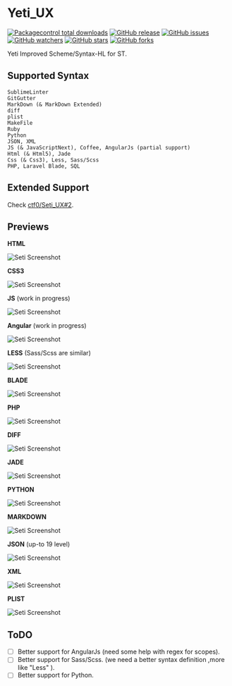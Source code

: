 # Yeti_UX

[![Packagecontrol total downloads](https://img.shields.io/packagecontrol/dt/Yeti_UX.svg?style=flat-square)](https://packagecontrol.io/packages/Yeti_UX/)
[![GitHub release](https://img.shields.io/github/release/ctf0/Yeti_UX.svg?style=flat-square&label=latest%20release)](https://github.com/ctf0/Yeti_UX/releases/latest/)
[![GitHub issues](https://img.shields.io/github/issues/ctf0/Yeti_UX.svg?style=flat-square)](https://github.com/ctf0/Yeti_UX/issues?utf8=✓&q=is%3Aissue+is%3Aopen)
[![GitHub watchers](https://img.shields.io/github/watchers/ctf0/Yeti_UX.svg?style=flat-square)](https://github.com/ctf0/Yeti_UX/watchers/)
[![GitHub stars](https://img.shields.io/github/stars/ctf0/Yeti_UX.svg?style=flat-square)](https://github.com/ctf0/Yeti_UX/stargazers/)
[![GitHub forks](https://img.shields.io/github/forks/ctf0/Yeti_UX.svg?style=flat-square)](https://github.com/ctf0/Yeti_UX/network/)

Yeti Improved Scheme/Syntax-HL for ST.

## Supported Syntax

```text
SublimeLinter
GitGutter
MarkDown (& MarkDown Extended)
diff
plist
MakeFile
Ruby
Python
JSON, XML
JS (& JavaScriptNext), Coffee, AngularJs (partial support)
Html (& Html5), Jade
Css (& Css3), Less, Sass/Scss
PHP, Laravel Blade, SQL
```

## Extended Support

Check [ctf0/Seti_UX#2](https://github.com/ctf0/Seti_UX/issues/2).

## Previews

**HTML**

![Seti Screenshot](./ss/html.png)

**CSS3**

![Seti Screenshot](./ss/css.png)

**JS** (work in progress)

![Seti Screenshot](./ss/js.png)

**Angular** (work in progress)

![Seti Screenshot](./ss/angular.png)

**LESS** (Sass/Scss are similar)

![Seti Screenshot](./ss/less.png)

**BLADE**

![Seti Screenshot](./ss/blade.png)

**PHP**

![Seti Screenshot](./ss/php.png)

**DIFF**

![Seti Screenshot](./ss/diff.png)

**JADE**

![Seti Screenshot](./ss/jade.png)

**PYTHON**

![Seti Screenshot](./ss/python.png)

**MARKDOWN**

![Seti Screenshot](./ss/md.png)

**JSON** (up-to 19 level)

![Seti Screenshot](./ss/json.png)

**XML**

![Seti Screenshot](./ss/xml.png)

**PLIST**

![Seti Screenshot](./ss/plist.png)

## ToDO

* [ ] Better support for AngularJs (need some help with regex for scopes).
* [ ] Better support for Sass/Scss. (we need a better syntax definition ,more like "Less" ).
* [ ] Better support for Python.
